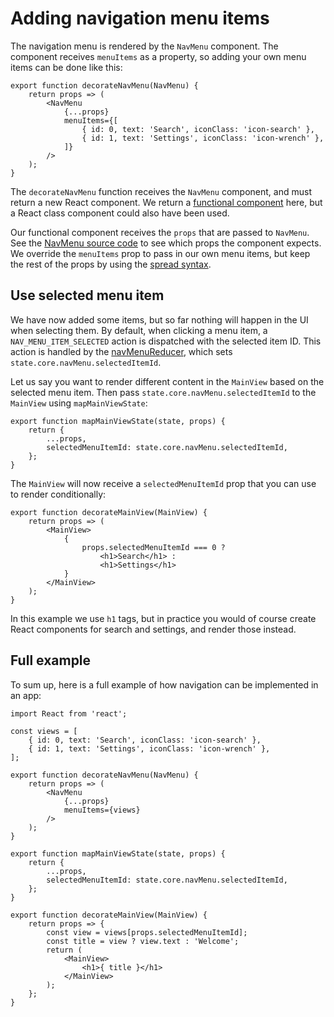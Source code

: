 ---
---

# Adding navigation menu items

The navigation menu is rendered by the `NavMenu` component. The component
receives `menuItems` as a property, so adding your own menu items can be done
like this:

```
export function decorateNavMenu(NavMenu) {
    return props => (
        <NavMenu
            {...props}
            menuItems={[
                { id: 0, text: 'Search', iconClass: 'icon-search' },
                { id: 1, text: 'Settings', iconClass: 'icon-wrench' },
            ]}
        />
    );
}
```

The `decorateNavMenu` function receives the `NavMenu` component, and must return
a new React component. We return a
[functional component](https://facebook.github.io/react/docs/components-and-props.html#functional-and-class-components)
here, but a React class component could also have been used.

Our functional component receives the `props` that are passed to `NavMenu`. See
the
[NavMenu source code](https://github.com/NordicSemiconductor/pc-nrfconnect-core/blob/master/lib/components/NavMenu.jsx)
to see which props the component expects. We override the `menuItems` prop to
pass in our own menu items, but keep the rest of the props by using the
[spread syntax](https://developer.mozilla.org/en/docs/Web/JavaScript/Reference/Operators/Spread_operator).

## Use selected menu item

We have now added some items, but so far nothing will happen in the UI when
selecting them. By default, when clicking a menu item, a
`NAV_MENU_ITEM_SELECTED` action is dispatched with the selected item ID. This
action is handled by the
[navMenuReducer](https://github.com/NordicSemiconductor/pc-nrfconnect-core/blob/master/lib/windows/app/reducers/navMenuReducer.js),
which sets `state.core.navMenu.selectedItemId`.

Let us say you want to render different content in the `MainView` based on the
selected menu item. Then pass `state.core.navMenu.selectedItemId` to the
`MainView` using `mapMainViewState`:

```
export function mapMainViewState(state, props) {
    return {
        ...props,
        selectedMenuItemId: state.core.navMenu.selectedItemId,
    };
}
```

The `MainView` will now receive a `selectedMenuItemId` prop that you can use to
render conditionally:

```
export function decorateMainView(MainView) {
    return props => (
        <MainView>
            {
                props.selectedMenuItemId === 0 ?
                    <h1>Search</h1> :
                    <h1>Settings</h1>
            }
        </MainView>
    );
}
```

In this example we use `h1` tags, but in practice you would of course create
React components for search and settings, and render those instead.

## Full example

To sum up, here is a full example of how navigation can be implemented in an
app:

```
import React from 'react';

const views = [
    { id: 0, text: 'Search', iconClass: 'icon-search' },
    { id: 1, text: 'Settings', iconClass: 'icon-wrench' },
];

export function decorateNavMenu(NavMenu) {
    return props => (
        <NavMenu
            {...props}
            menuItems={views}
        />
    );
}

export function mapMainViewState(state, props) {
    return {
        ...props,
        selectedMenuItemId: state.core.navMenu.selectedItemId,
    };
}

export function decorateMainView(MainView) {
    return props => {
        const view = views[props.selectedMenuItemId];
        const title = view ? view.text : 'Welcome';
        return (
            <MainView>
                <h1>{ title }</h1>
            </MainView>
        );
    };
}
```
